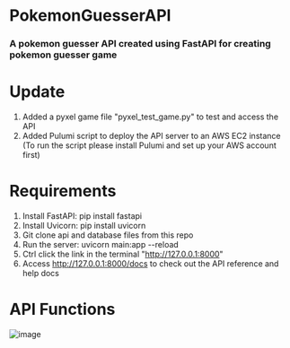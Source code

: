 # PokemonGuesserAPI
### A pokemon guesser API created using FastAPI for creating pokemon guesser game
# Update 
1. Added a pyxel game file "pyxel_test_game.py" to test and access the API
2. Added Pulumi script to deploy the API server to an AWS EC2 instance (To run the script please install Pulumi and set up your AWS account first)  
# Requirements
1. Install FastAPI: pip install fastapi
2. Install Uvicorn: pip install uvicorn
3. Git clone api and database files from this repo
4. Run the server: uvicorn main:app --reload
5. Ctrl click the link in the terminal "http://127.0.0.1:8000"
6. Access http://127.0.0.1:8000/docs to check out the API reference and help docs

# API Functions
![image](https://user-images.githubusercontent.com/101837585/167082316-6e05e9c8-caec-4d15-897d-d2da6119fc36.png)

